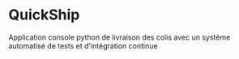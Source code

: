 # QuickShip
Application console python de livraison des colis avec un système automatisé de tests et d'intégration continue
